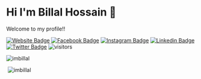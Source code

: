 # Hi I'm Billal Hossain 👋

Welcome to my profile!!

[![Website Badge](https://img.shields.io/badge/Website-3b5998?style=flat-square&logo=google-chrome&logoColor=white)](https://billal.dev/)
[![Facebook Badge](https://img.shields.io/badge/-Facebook-0088cc?style=flat-square&logo=Facebook&logoColor=white)](https://www.facebook.com/imbillal/)
[![Instagram Badge](https://img.shields.io/badge/-Instagram-e4405f?style=flat-square&logo=Instagram&logoColor=white)](https://www.instagram.com/imbillal/)
[![Linkedin Badge](https://img.shields.io/badge/-LinkedIn-0e76a8?style=flat-square&logo=Linkedin&logoColor=white)](https://www.linkedin.com/in/imbillal/)
[![Twitter Badge](https://img.shields.io/badge/-Twitter-00acee?style=flat-square&logo=Twitter&logoColor=white)](https://twitter.com/billal_dev)
![visitors](https://visitor-badge.laobi.icu/badge?page_id=imbillal.imbillal)

<p><img  src="https://github-readme-stats.vercel.app/api/top-langs?username=imbillal&show_icons=true&locale=en&layout=compact" alt="imbillal" /></p>
<p>&nbsp;<img src="https://github-readme-stats.vercel.app/api?username=imbillal&show_icons=true&locale=en" alt="imbillal" /></p>
